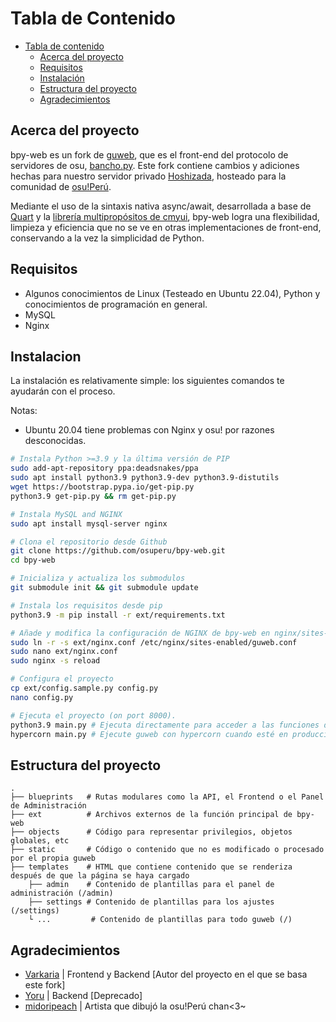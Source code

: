Tabla de Contenido
==================
- [Tabla de contenido](#tabla-de-contenido)
  - [Acerca del proyecto](#acerca-del-proyecto)
  - [Requisitos](#requisitos)
  - [Instalación](#instalacion)
  - [Estructura del proyecto](#estructura-del-proyecto)
  - [Agradecimientos](#agradecimientos)

Acerca del proyecto
------

bpy-web es un fork de [guweb](https://github.com/varkaria/guweb), que es el front-end del protocolo de servidores de osu, [bancho.py](https://github.com/osuperu/gulag).
Este fork contiene cambios y adiciones hechas para nuestro servidor privado [Hoshizada](https://osu.hoshizada.ga/), hosteado para la comunidad de [osu!Perú](https://osuperu.ga).

Mediante el uso de la sintaxis nativa async/await, desarrollada a base de [Quart](https://github.com/pgjones/quart) y la [librería multipropósitos de cmyui](https://github.com/cmyui/cmyui_pkg), bpy-web logra una flexibilidad, limpieza y eficiencia que no se ve en otras implementaciones de front-end, conservando a la vez la simplicidad de Python.

Requisitos
------

- Algunos conocimientos de Linux (Testeado en Ubuntu 22.04), Python y conocimientos de programación en general.
- MySQL
- Nginx

Instalacion
------

La instalación es relativamente simple: los siguientes comandos te ayudarán con el proceso.

Notas:

- Ubuntu 20.04 tiene problemas con Nginx y osu! por razones desconocidas.

```sh
# Instala Python >=3.9 y la última versión de PIP
sudo add-apt-repository ppa:deadsnakes/ppa
sudo apt install python3.9 python3.9-dev python3.9-distutils
wget https://bootstrap.pypa.io/get-pip.py
python3.9 get-pip.py && rm get-pip.py

# Instala MySQL and NGINX
sudo apt install mysql-server nginx

# Clona el repositorio desde Github
git clone https://github.com/osuperu/bpy-web.git
cd bpy-web

# Inicializa y actualiza los submodulos
git submodule init && git submodule update

# Instala los requisitos desde pip
python3.9 -m pip install -r ext/requirements.txt

# Añade y modifica la configuración de NGINX de bpy-web en nginx/sites-enabled
sudo ln -r -s ext/nginx.conf /etc/nginx/sites-enabled/guweb.conf
sudo nano ext/nginx.conf
sudo nginx -s reload

# Configura el proyecto
cp ext/config.sample.py config.py
nano config.py

# Ejecuta el proyecto (on port 8000).
python3.9 main.py # Ejecuta directamente para acceder a las funciones de depuración para el desarrollo
hypercorn main.py # Ejecute guweb con hypercorn cuando esté en producción. Mejorará el rendimiento drásticamente al desactivar todas las funciones de depuración que un desarrollador necesitaría
```

Estructura del proyecto
------

    .
    ├── blueprints   # Rutas modulares como la API, el Frontend o el Panel de Administración
    ├── ext          # Archivos externos de la función principal de bpy-web
    ├── objects      # Código para representar privilegios, objetos globales, etc
    ├── static       # Código o contenido que no es modificado o procesado por el propia guweb
    ├── templates    # HTML que contiene contenido que se renderiza después de que la página se haya cargado
        ├── admin    # Contenido de plantillas para el panel de administración (/admin)
        ├── settings # Contenido de plantillas para los ajustes (/settings)
        └ ...         # Contenido de plantillas para todo guweb (/)


Agradecimientos
------
- [Varkaria](https://github.com/Varkaria) | Frontend y Backend [Autor del proyecto en el que se basa este fork]
- [Yoru](https://github.com/Yo-ru) | Backend [Deprecado]
- [midoripeach](https://twitter.com/midoripeachy) | Artista que dibujó la osu!Perú chan<3~
